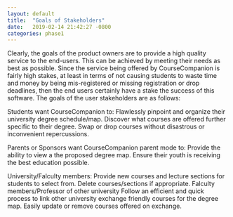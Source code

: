 ```yaml
---
layout: default
title:  "Goals of Stakeholders"
date:   2019-02-14 21:42:27 -0800
categories: phase1
---
```


Clearly, the goals of the product owners are to provide a high quality service to the end-users. This can be achieved by meeting their needs as best as possible. Since the service being offered by CourseCompanion is fairly high stakes, at least in terms of not causing students to waste time and money by being mis-registered or missing registration or drop deadlines, then the end users certainly have a stake the success of this software. The goals of the user stakeholders are as follows:

Students want CourseCompanion to:
    Flawlessly pinpoint and organize their university degree schedule/map.
    Discover what courses are offered further specific to their degree.
    Swap or drop courses without disastrous or inconvenient repercussions.

Parents or Sponsors want CourseCompanion parent mode to:
    Provide the ability to view a the proposed degree map.
    Ensure their youth is receiving the best education possible.

University/Falculty members:
    Provide new courses and lecture sections for students to select from.
    Delete courses/sections if appropriate.
    Falculty members/Professor of other university
    Follow an efficient and quick process to link other university exchange friendly courses for the degree map.
    Easily update or remove courses offered on exchange.
